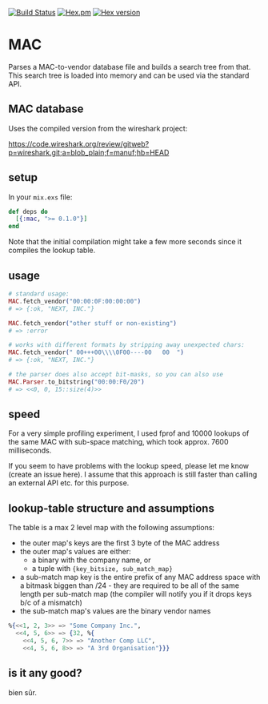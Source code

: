 [![Build Status](https://travis-ci.org/ephe-meral/mac.svg?branch=master)](https://travis-ci.org/ephe-meral/mac)
[![Hex.pm](https://img.shields.io/hexpm/l/mac.svg "WTFPL Licensed")](https://github.com/ephe-meral/mac/blob/master/LICENSE)
[![Hex version](https://img.shields.io/hexpm/v/mac.svg "Hex version")](https://hex.pm/packages/mac)

# MAC

Parses a MAC-to-vendor database file and builds a search tree from that. This search tree is loaded into memory and can be used via the standard API.

## MAC database

Uses the compiled version from the wireshark project:

https://code.wireshark.org/review/gitweb?p=wireshark.git;a=blob_plain;f=manuf;hb=HEAD

## setup

In your `mix.exs` file:

```elixir
def deps do
  [{:mac, ">= 0.1.0"}]
end
```

Note that the initial compilation might take a few more seconds since it compiles the lookup table.

## usage

```elixir
# standard usage:
MAC.fetch_vendor("00:00:0F:00:00:00")
# => {:ok, "NEXT, INC."}

MAC.fetch_vendor("other stuff or non-existing")
# => :error

# works with different formats by stripping away unexpected chars:
MAC.fetch_vendor(" 00+++00\\\\0F00----00   00  ")
# => {:ok, "NEXT, INC."}

# the parser does also accept bit-masks, so you can also use
MAC.Parser.to_bitstring("00:00:F0/20")
# => <<0, 0, 15::size(4)>>
```

## speed

For a very simple profiling experiment, I used fprof and 10000 lookups of the same MAC with sub-space matching, which took approx. 7600 milliseconds.

If you seem to have problems with the lookup speed, please let me know (create an issue here). I assume that this approach is still faster than calling an external API etc. for this purpose.

## lookup-table structure and assumptions

The table is a max 2 level map with the following assumptions:

- the outer map's keys are the first 3 byte of the MAC address
- the outer map's values are either:
  - a binary with the company name, or
  - a tuple with `{key_bitsize, sub_match_map}`
- a sub-match map key is the entire prefix of any MAC address space with a bitmask biggen than /24 - they are required to be all of the same length per sub-match map (the compiler will notify you if it drops keys b/c of a mismatch)
- the sub-match map's values are the binary vendor names

```elixir
%{<<1, 2, 3>> => "Some Company Inc.",
  <<4, 5, 6>> => {32, %{
    <<4, 5, 6, 7>> => "Another Comp LLC",
    <<4, 5, 6, 8>> => "A 3rd Organisation"}}}
```

## is it any good?

bien sûr.
